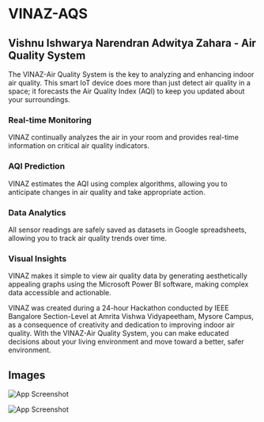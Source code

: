 
# VINAZ-AQS

## Vishnu Ishwarya Narendran Adwitya Zahara - Air Quality System

The VINAZ-Air Quality System is the key to analyzing and enhancing indoor air quality. This smart IoT device does more than just detect air quality in a space; it forecasts the Air Quality Index (AQI) to keep you updated about your surroundings.

### Real-time Monitoring

VINAZ continually analyzes the air in your room and provides real-time information on critical air quality indicators.

### AQI Prediction

VINAZ estimates the AQI using complex algorithms, allowing you to anticipate changes in air quality and take appropriate action.

### Data Analytics

All sensor readings are safely saved as datasets in Google spreadsheets, allowing you to track air quality trends over time.

### Visual Insights

VINAZ makes it simple to view air quality data by generating aesthetically appealing graphs using the Microsoft Power BI software, making complex data accessible and actionable.


VINAZ was created during a 24-hour Hackathon conducted by IEEE Bangalore Section-Level at Amrita Vishwa Vidyapeetham, Mysore Campus, as a consequence of creativity and dedication to improving indoor air quality. With the VINAZ-Air Quality System, you can make educated decisions about your living environment and move toward a better, safer environment.


## Images

![App Screenshot](https://github.com/vishnu1002/vinaz-aqs-iot/blob/47cde31d0c6a356644db813d6d46de77e9ec696e/images/image1.jpg)

![App Screenshot](https://github.com/vishnu1002/vinaz-aqs-iot/blob/47cde31d0c6a356644db813d6d46de77e9ec696e/images/image4.jpg)

